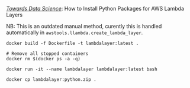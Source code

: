 [*Towards Data Science*](https://towardsdatascience.com/how-to-install-python-packages-for-aws-lambda-layer-74e193c76a91): How to Install Python Packages for AWS Lambda Layers

NB: This is an outdated manual method, curently this is handled automatically in `awstools.llambda.create_lambda_layer`.

```
docker build -f Dockerfile -t lambdalayer:latest .

# Remove all stopped containers
docker rm $(docker ps -a -q)

docker run -it --name lambdalayer lambdalayer:latest bash

docker cp lambdalayer:python.zip .
```